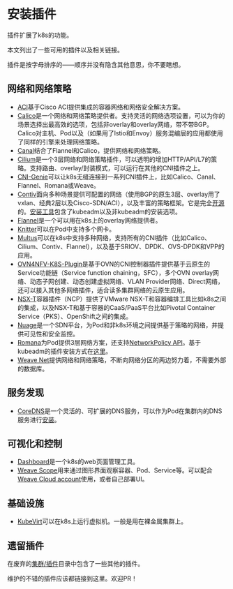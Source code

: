 # 安装插件

插件扩展了k8s的功能。

本文列出了一些可用的插件以及相关链接。

插件是按字母排序的——顺序并没有隐含其他意思，你不要瞎想。

## 网络和网络策略

- [ACI](https://github.com/noironetworks/aci-containers)基于Cisco ACI提供集成的容器网络和网络安全解决方案。
- [Calico](https://docs.projectcalico.org/about/about-calico)是一个网络和网络策略提供者。支持灵活的网络选项设置，可以为你的场景选择出最高效的选项，包括非overlay和overlay网络，带不带BGP。Calico对主机、Pod以及（如果用了Istio和Envoy）服务混编层的应用都使用了同样的引擎来处理网络策略。
- [Canal](https://github.com/projectcalico/canal/tree/master/k8s-install)结合了Flannel和Calico，提供网络和网络策略。
- [Cilium](https://github.com/cilium/cilium)是一个3层网络和网络策略插件，可以透明的增加HTTP/API/L7的策略。支持路由、overlay/封装模式，可以运行在其他的CNI插件之上。
- [CNI-Genie](https://github.com/huawei-cloudnative/CNI-Genie)可以让k8s无缝连接到一系列CNI插件上，比如Calico、Canal、Flannel、Romana或Weave。
- [Contiv](https://contiv.io/)面向多种场景提供可配置的网络（使用BGP的原生3层、overlay用了vxlan、经典2层以及Cisco-SDN/ACI），以及丰富的策略框架。它是完全[开源](https://github.com/contiv)的。[安装工具](https://github.com/contiv/install)包含了kubeadm以及非kubeadm的安装选项。
- [Flannel](https://github.com/coreos/flannel/blob/master/Documentation/kubernetes.md)是一个可以用在k8s上的overlay网络提供者。
- [Knitter](https://github.com/ZTE/Knitter/)可以在Pod中支持多个网卡。
- [Multus](https://github.com/intel/multus-cni)可以在k8s中支持多种网络，支持所有的CNI插件（比如Calico、Cilium、Contiv、Flannel），以及基于SRIOV、DPDK、OVS-DPDK和VPP的应用。
- [OVN4NFV-K8S-Plugin](https://github.com/opnfv/ovn4nfv-k8s-plugin)是基于OVN的CNI控制器插件提供基于云原生的Service功能链（Service function chaining，SFC），多个OVN overlay网络、动态子网创建、动态创建虚拟网络、VLAN Provider网络、Direct网络，还可以接入其他多网络插件，适合读多集群网络的云原生应用。
- [NSX-T](https://docs.vmware.com/en/VMware-NSX-T-Data-Center/2.0/nsxt_20_ncp_kubernetes.pdf)容器插件（NCP）提供了VMware NSX-T和容器编排工具比如k8s之间的集成，以及NSX-T和基于容器的CaaS/PaaS平台比如Pivotal Container Service（PKS）、OpenShift之间的集成。
- [Nuage](https://github.com/nuagenetworks/nuage-kubernetes/blob/v5.1.1-1/docs/kubernetes-1-installation.rst)是一个SDN平台，为Pod和非k8s环境之间提供基于策略的网络，并提供可见性和安全监控。
- [Romana](https://romana.io/)为Pod提供3层网络方案，还支持[NetworkPolicy API](../Service，负载均衡，网络/网络策略.md)。基于kubeadm的插件安装方式在[这里](https://github.com/romana/romana/tree/master/containerize)。
- [Weave Net](https://www.weave.works/docs/net/latest/kubernetes/kube-addon/)提供网络和网络策略，不断向网络分区的两边努力着，不需要外部的数据库。

## 服务发现

- [CoreDNS](https://coredns.io/)是一个灵活的、可扩展的DNS服务，可以作为Pod在集群内的DNS服务进行[安装](https://github.com/coredns/deployment/tree/master/kubernetes)。

## 可视化和控制

- [Dashboard](https://github.com/kubernetes/dashboard#kubernetes-dashboard)是一个k8s的web页面管理工具。
- [Weave Scope](https://www.weave.works/docs/scope/latest/installing/#k8s)用来通过图形界面观察容器、Pod、Service等。可以配合[Weave Cloud account](https://cloud.weave.works/signup)使用，或者自己部署UI。

## 基础设施

- [KubeVirt](https://kubevirt.io/user-guide/#/installation/installation)可以在k8s上运行虚拟机。一般是用在裸金属集群上。

## 遗留插件

在废弃的[集群/插件](https://github.com/kubernetes/kubernetes/tree/master/cluster/addons)目录中包含了一些其他的插件。

维护的不错的插件应该都链接到这里。欢迎PR！